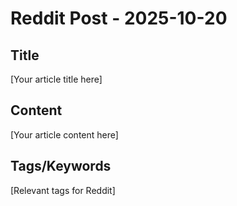 # Reddit Post - 2025-10-20

## Title
[Your article title here]

## Content
[Your article content here]

## Tags/Keywords
[Relevant tags for Reddit]
